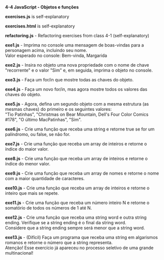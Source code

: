 <strong>4-4 JavaScript - Objetos e funções</strong>

<strong>exercises.js</strong> is self-explanatory

<strong>exercises.html</strong> is self-explanatory

<strong>refactoring.js</strong> - Refactoring exercises from class 4-1 (self-explanatory)

<strong>exe1.js</strong> - Imprima no console uma mensagem de boas-vindas para a personagem acima, incluindo seu nome.<br>
Valor esperado no console: Bem-vinda, Margarida

<strong>exe2.js</strong> - Insira no objeto uma nova propriedade com o nome de chave "recorrente" e o valor "Sim" e, em seguida, imprima o objeto no console.

<strong>exe3.js</strong> - Faça um for/in que mostre todas as chaves do objeto.

<strong>exe4.js</strong> - Faça um novo for/in, mas agora mostre todos os valores das chaves do objeto.

<strong>exe5.js</strong> - Agora, defina um segundo objeto com a mesma estrutura (as mesmas chaves) do primeiro e os seguintes valores:<br>
"Tio Patinhas", "Christmas on Bear Mountain, Dell's Four Color Comics #178", "O último MacPatinhas", "Sim".

<strong>exe6.js</strong> - Crie uma função que receba uma string e retorne true se for um palíndromo, ou false, se não for.

<strong>exe7.js</strong> - Crie uma função que receba um array de inteiros e retorne o índice do maior valor.

<strong>exe8.js</strong> - Crie uma função que receba um array de inteiros e retorne o índice do menor valor.

<strong>exe9.js</strong> - Crie uma função que receba um array de nomes e retorne o nome com a maior quantidade de caracteres.

<strong>exe10.js</strong> - Crie uma função que receba um array de inteiros e retorne o inteiro que mais se repete.

<strong>exe11.js</strong> - Crie uma função que receba um número inteiro N e retorne o somatório de todos os números de 1 até N.

<strong>exe12.js</strong> - Crie uma função que receba uma string word e outra string ending. Verifique se a string ending é o final da string word.<br>
Considere que a string ending sempre será menor que a string word.

<strong>exe13.js</strong> - (Difícil) Faça um programa que receba uma string em algarismos romanos e retorne o número que a string representa.<br>
Atenção! Esse exercício já apareceu no processo seletivo de uma grande multinacional!